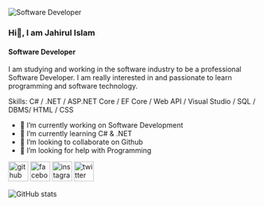 ![Software Developer](https://pbs.twimg.com/profile_banners/1618613993001844742/1676285058/600x200)
### Hi👋, I am Jahirul Islam
#### Software Developer

I am studying and working in the software industry to be a professional Software Developer. I am really interested in and passionate to learn programming and software technology.

Skills: C# / .NET / ASP.NET Core / EF Core / Web API / Visual Studio / SQL / DBMS/ HTML / CSS

- 🔭 I’m currently working on Software Development 
- 🌱 I’m currently learning C# & .NET 
- 👯 I’m looking to collaborate on Github 
- 🤔 I’m looking for help with Programming 


[<img src='https://cdn.jsdelivr.net/npm/simple-icons@3.0.1/icons/github.svg' alt='github' height='40'>](https://github.com/onlinejahir)  [<img src='https://cdn.jsdelivr.net/npm/simple-icons@3.0.1/icons/facebook.svg' alt='facebook' height='40'>](https://www.facebook.com/jahironline)  [<img src='https://cdn.jsdelivr.net/npm/simple-icons@3.0.1/icons/instagram.svg' alt='instagram' height='40'>](https://www.instagram.com/hellojahir/)  [<img src='https://cdn.jsdelivr.net/npm/simple-icons@3.0.1/icons/twitter.svg' alt='twitter' height='40'>](https://twitter.com/onlinejahir)  

![GitHub stats](https://github-readme-stats.vercel.app/api?username=onlinejahir&show_icons=true)  

